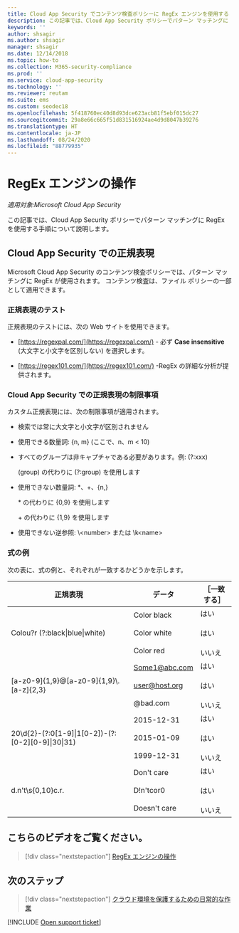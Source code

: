 ```yaml
---
title: Cloud App Security でコンテンツ検査ポリシーに RegEx エンジンを使用する
description: この記事では、Cloud App Security ポリシーでパターン マッチングに RegEx を使用する手順について説明します。
keywords: ''
author: shsagir
ms.author: shsagir
manager: shsagir
ms.date: 12/14/2018
ms.topic: how-to
ms.collection: M365-security-compliance
ms.prod: ''
ms.service: cloud-app-security
ms.technology: ''
ms.reviewer: reutam
ms.suite: ems
ms.custom: seodec18
ms.openlocfilehash: 5f418760ec40d8d93dce623acb81f5ebf015dc27
ms.sourcegitcommit: 29a8e66c665f51d831516924ae4d9d8047b39276
ms.translationtype: HT
ms.contentlocale: ja-JP
ms.lasthandoff: 08/24/2020
ms.locfileid: "88779935"
---
```

# <a name="working-with-the-regex-engine"></a>RegEx エンジンの操作

*適用対象:Microsoft Cloud App Security*

この記事では、Cloud App Security ポリシーでパターン マッチングに RegEx を使用する手順について説明します。

## <a name="regular-expressions-in-cloud-app-security"></a>Cloud App Security での正規表現

Microsoft Cloud App Security のコンテンツ検査ポリシーでは、パターン マッチングに RegEx が使用されます。 コンテンツ検査は、ファイル ポリシーの一部として適用できます。

### <a name="testing-regular-expressions"></a>正規表現のテスト

正規表現のテストには、次の Web サイトを使用できます。

- [https://regexpal.com/](https://regexpal.com/) - 必ず **Case insensitive** (大文字と小文字を区別しない) を選択します。

- [https://regex101.com/](https://regex101.com/) -RegEx の詳細な分析が提供されます。

### <a name="limitations-of-regular-expressions-in-cloud-app-security"></a>Cloud App Security での正規表現の制限事項

カスタム正規表現には、次の制限事項が適用されます。

- 検索では常に大文字と小文字が区別されません

- 使用できる数量詞: {n, m} (ここで、n、m < 10)

- すべてのグループは非キャプチャである必要があります。例: (?:xxx)

    (group) の代わりに (?:group) を使用します

- 使用できない数量詞: *、+、{n,}

    \* の代わりに {0,9} を使用します

    \+ の代わりに {1,9} を使用します

- 使用できない逆参照: \\<number\> または \k\<name>

### <a name="example-expressions"></a>式の例

次の表に、式の例と、それぞれが一致するかどうかを示します。

|              正規表現              |                     データ                     |      ［一致する］      |
|---------------------------------------------------------------|---------------------------------------------------------------|------------------------------------|
|            Colou?r (?:black&#124;blue&#124;white)             |   Color black<br /><br /> Color white<br /><br /> Color red   | はい<br /><br /> はい<br /><br /> いいえ |
|           [a-z0-9]{1,9}@[a-z0-9]{1,9}\\.[a-z]{2,3}            | Some1@abc.com<br /><br /> user@host.org<br /><br /> @bad.com  | はい<br /><br /> はい<br /><br /> いいえ |
| 20\d{2}-(?:0[1-9]&#124;1[0-2])-(?:[0-2][0-9]&#124;30&#124;31) |   2015-12-31<br /><br /> 2015-01-09<br /><br /> 1999-12-31    | はい<br /><br /> はい<br /><br /> いいえ |
|                       d.n't\s{0,10}c.r.                       | Don't     care<br /><br /> D!n'tcor0<br /><br /> Doesn't care | はい<br /><br /> はい<br /><br /> いいえ |

## <a name="check-out-this-video"></a>こちらのビデオをご覧ください。

> [!div class="nextstepaction"]
> [RegEx エンジンの操作](https://channel9.msdn.com/Shows/Microsoft-Security/Microsoft-Cloud-App-Security-Working-with-the-Regex-Engine)

## <a name="next-steps"></a>次のステップ

> [!div class="nextstepaction"]
> [クラウド環境を保護するための日常的な作業](daily-activities-to-protect-your-cloud-environment.md)

[!INCLUDE [Open support ticket](includes/support.md)]
